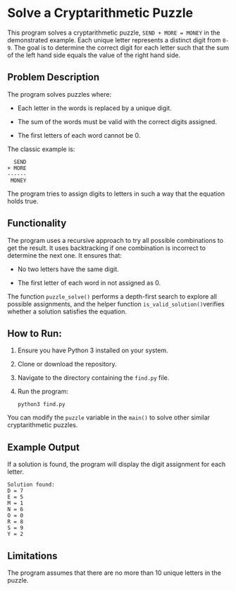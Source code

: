 # Solve a Cryptarithmetic Puzzle
This program solves a cryptarithmetic puzzle, `SEND + MORE = MONEY` in the demonstrated example. Each unique letter represents a distinct digit from `0-9`. The goal is to determine the correct digit for each letter such that the sum of the left hand side equals the value of the right hand side.

## Problem Description
The program solves puzzles where:
- Each letter in the words is replaced by a unique digit.
  
- The sum of the words must be valid with the correct digits assigned.
  
- The first letters of each word cannot be 0.

The classic example is:
```
  SEND
+ MORE
------
 MONEY
```
The program tries to assign digits to letters in such a way that the equation holds true.

## Functionality
The program uses a recursive approach to try all possible combinations to get the result. It uses backtracking if one combination is incorrect to determine the next one. It ensures that:
- No two letters have the same digit.

- The first letter of each word in not assigned as 0.

The function `puzzle_solve()` performs a depth-first search to explore all possible assignments, and the helper function `is_valid_solution()`verifies whether a solution satisfies the equation.

## How to Run:
1. Ensure you have Python 3 installed on your system.
   
2. Clone or download the repository.
   
3. Navigate to the directory containing the `find.py` file.
   
4. Run the program:
   ```
   python3 find.py
   ```

You can modify the `puzzle` variable in the `main()` to solve other similar cryptarithmetic puzzles. 

## Example Output
If a solution is found, the program will display the digit assignment for each letter.

```
Solution found:
D = 7
E = 5
M = 1
N = 6
O = 0
R = 8
S = 9
Y = 2
```

## Limitations
The program assumes that there are no more than 10 unique letters in the puzzle.
